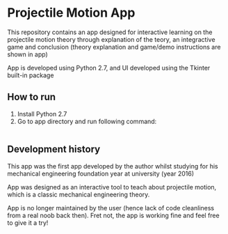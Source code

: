 # Projectile Motion App

This repository contains an app designed for interactive learning on the projectile motion theory through explanation of the teory, an integractive game and conclusion (theory explanation and game/demo instructions are shown in app)

App is developed using Python 2.7, and UI developed using the Tkinter built-in package

## How to run

1. Install Python 2.7
2. Go to app directory and run following command:
   ``` python projectile_app.py '''

## Development history

This app was the first app developed by the author whilst studying for his mechanical engineering foundation year at university (year 2016)

App was designed as an interactive tool to teach about projectile motion, which is a classic mechanical engineering theory.

App is no longer maintained by the user (hence lack of code cleanliness from a real noob back then). Fret not, the app is working fine and feel free to give it a try!